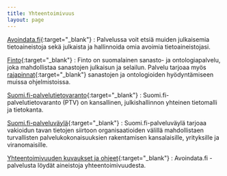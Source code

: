 ```yaml
---
title: Yhteentoimivuus
layout: page
---
```

[Avoindata.fi](http://Avoindata.fi){:target="_blank"}
: Palvelussa voit etsiä muiden julkaisemia tietoaineistoja sekä julkaista ja
hallinnoida omia avoimia tietoaineistojasi.

[Finto](https://finto.fi/fi/){:target="_blank"}
: Finto on suomalainen sanasto- ja ontologiapalvelu, joka mahdollistaa sanastojen julkaisun ja selailun. Palvelu tarjoaa myös [rajapinnat](http://api.finto.fi/){:target="_blank"} sanastojen ja ontologioiden hyödyntämiseen muissa ohjelmistoissa.

[Suomi.fi-palvelutietovaranto](http://esuomi.fi/palveluntarjoajille/palvelutietovaranto/){:target="_blank"}
: Suomi.fi-palvelutietovaranto (PTV) on kansallinen, julkishallinnon yhteinen tietomalli ja tietokanta.

[Suomi.fi-palveluväylä](http://esuomi.fi/palveluntarjoajille/palveluvayla/){:target="_blank"}
: Suomi.fi-palveluväylä tarjoaa vakioidun tavan tietojen siirtoon organisaatioiden välillä mahdollistaen turvallisten palvelukokonaisuuksien rakentamisen kansalaisille, yrityksille ja viranomaisille.

[Yhteentoimivuuden kuvaukset ja ohjeet](https://www.avoindata.fi/data/fi/dataset?collection_type=Interoperability+Tools){:target="_blank"}
: Avoindata.fi -palvelusta löydät aineistoja yhteentoimivuudesta.
